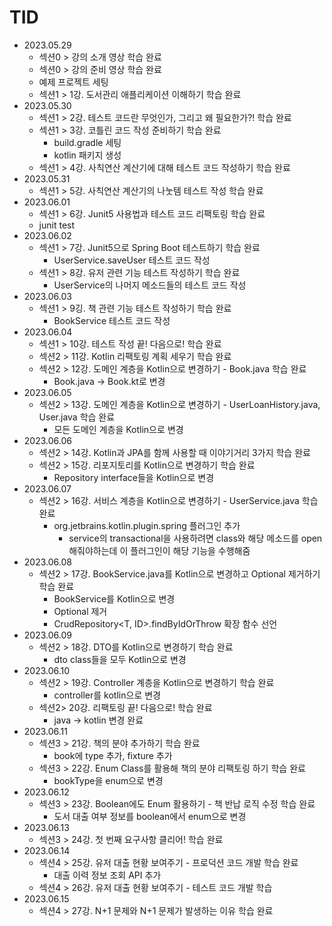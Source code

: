 # TID

- 2023.05.29
    - 섹션0 > 강의 소개 영상 학습 완료
    - 섹션0 > 강의 준비 영상 학습 완료
    - 예제 프로젝트 세팅
    - 섹션1 > 1강. 도서관리 애플리케이션 이해하기 학습 완료
- 2023.05.30
    - 섹션1 > 2강. 테스트 코드란 무엇인가, 그리고 왜 필요한가?! 학습 완료
    - 섹션1 > 3강. 코틀린 코드 작성 준비하기 학습 완료
        - build.gradle 세팅
        - kotlin 패키지 생성
    - 섹션1 > 4강. 사칙연산 계산기에 대해 테스트 코드 작성하기 학습 완료
- 2023.05.31
    - 섹션1 > 5강. 사칙연산 계산기의 나눗템 테스트 작성 학습 완료
- 2023.06.01
    - 섹션1 > 6강. Junit5 사용법과 테스트 코드 리팩토링 학습 완료
    - junit test
- 2023.06.02
    - 섹션1 > 7강. Junit5으로 Spring Boot 테스트하기 학습 완료
        - UserService.saveUser 테스트 코드 작성
    - 섹션1 > 8강. 유저 관련 기능 테스트 작성하기 학습 완료
        - UserService의 나머지 메소드들의 테스트 코드 작성
- 2023.06.03
    - 섹션1 > 9깅. 책 관련 기능 테스트 작성하기 학습 완료
        - BookService 테스트 코드 작성
- 2023.06.04
    - 섹션1 > 10강. 테스트 작성 끝! 다음으로! 학습 완료
    - 섹션2 > 11강. Kotlin 리팩토링 계획 세우기 학습 완료
    - 섹션2 > 12강. 도메인 계층을 Kotlin으로 변경하기 - Book.java 학습 완료
        - Book.java -> Book.kt로 변경
- 2023.06.05
    - 섹션2 > 13강. 도메인 계층을 Kotlin으로 변경하기 - UserLoanHistory.java, User.java 학습 완료
        - 모든 도메인 계층을 Kotlin으로 변경
- 2023.06.06
    - 섹션2 > 14강. Kotlin과 JPA를 함께 사용할 때 이야기거리 3가지 학습 완료
    - 섹션2 > 15강. 리포지토리를 Kotlin으로 변경하기 학습 완료
        - Repository interface들을 Kotlin으로 변경
- 2023.06.07
    - 섹션2 > 16강. 서비스 계층을 Kotlin으로 변경하기 - UserService.java 학습 완료
        - org.jetbrains.kotlin.plugin.spring 플러그인 추가
            - service의 transactional을 사용하려면 class와 해당 메소드를 open 해줘야하는데 이 플러그인이 해당 기능을 수행해줌
- 2023.06.08
    - 섹션2 > 17강. BookService.java를 Kotlin으로 변경하고 Optional 제거하기 학습 완료
        - BookService를 Kotlin으로 변경
        - Optional 제거
        - CrudRepository<T, ID>.findByIdOrThrow 확장 함수 선언
- 2023.06.09
    - 섹션2 > 18강. DTO를 Kotlin으로 변경하기 학습 완료
        - dto class들을 모두 Kotlin으로 변경
- 2023.06.10
    - 섹션2 > 19강. Controller 계층을 Kotlin으로 변경하기 학습 완료
        - controller를 kotlin으로 변경
    - 섹션2> 20강. 리팩토링 끝! 다음으로! 학습 완료
        - java -> kotlin 변경 완료
- 2023.06.11
    - 섹션3 > 21강. 책의 분야 추가하기 학습 완료
        - book에 type 추가, fixture 추가
    - 섹션3 > 22강. Enum Class를 활용해 책의 분야 리팩토링 하기 학습 완료
        - bookType을 enum으로 변경
- 2023.06.12
    - 섹션3 > 23강. Boolean에도 Enum 활용하기 - 책 반납 로직 수정 학습 완료
        - 도서 대출 여부 정보를 boolean에서 enum으로 변경
- 2023.06.13
    - 섹션3 > 24강. 첫 번째 요구사항 클리어! 학습 완료
- 2023.06.14
    - 섹션4 > 25강. 유저 대출 현황 보여주기 - 프로덕션 코드 개발 학습 완료
        - 대출 이력 정보 조회 API 추가
    - 섹션4 > 26강. 유저 대출 현황 보여주기 - 테스트 코드 개발 학습
- 2023.06.15
    - 섹션4 > 27강. N+1 문제와 N+1 문제가 발생하는 이유 학습 완료

